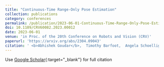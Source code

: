 ```yaml
---
title: "Continuous-Time Range-Only Pose Estimation"
collection: publications
category: conferences
permalink: /publication/2023-06-01-Continuous-Time-Range-Only-Pose-Estimation
doi: 10.1109/CRV60082.2023.00012
date: 2023-06-01
venue: 'in Proc. of the 20th Conference on Robots and Vision (CRV)'
paperurl: 'https://arxiv.org/abs/2304.09043'
citation: ' <b>Abhishek Goudar</b>,  Timothy Barfoot,  Angela Schoellig, &quot;Continuous-Time Range-Only Pose Estimation.&quot;'
---
```

Use [Google Scholar](https://scholar.google.com/scholar?q=Continuous+Time+Range+Only+Pose+Estimation){:target="_blank"} for full citation